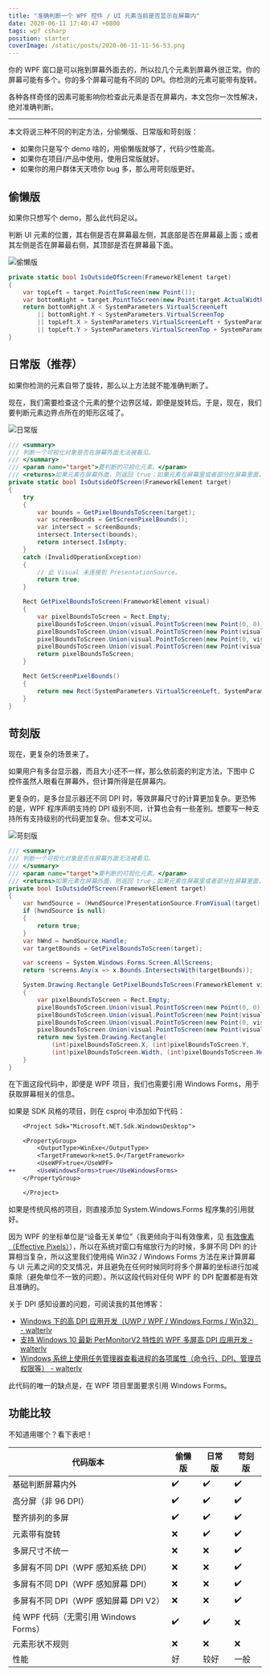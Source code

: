 ```yaml
---
title: "准确判断一个 WPF 控件 / UI 元素当前是否显示在屏幕内"
date: 2020-06-11 17:40:47 +0800
tags: wpf csharp
position: starter
coverImage: /static/posts/2020-06-11-11-56-53.png
---
```


你的 WPF 窗口是可以拖到屏幕外面去的，所以拉几个元素到屏幕外很正常。你的屏幕可能有多个。你的多个屏幕可能有不同的 DPI。你检测的元素可能带有旋转。

各种各样奇怪的因素可能影响你检查此元素是否在屏幕内，本文包你一次性解决，绝对准确判断。

---

本文将说三种不同的判定方法，分偷懒版、日常版和苛刻版：

- 如果你只是写个 demo 啥的，用偷懒版就够了，代码少性能高。
- 如果你在项目/产品中使用，使用日常版就好。
- 如果你的用户群体天天喷你 bug 多，那么用苛刻版更好。

<div id="toc"></div>

## 偷懒版

如果你只想写个 demo，那么此代码足以。

判断 UI 元素的位置，其右侧是否在屏幕最左侧，其底部是否在屏幕最上面；或者其左侧是否在屏幕最右侧，其顶部是否在屏幕最下面。

![偷懒版](/static/posts/2020-06-11-11-56-53.png)

```csharp
private static bool IsOutsideOfScreen(FrameworkElement target)
{
    var topLeft = target.PointToScreen(new Point());
    var bottomRight = target.PointToScreen(new Point(target.ActualWidth, target.ActualHeight));
    return bottomRight.X < SystemParameters.VirtualScreenLeft
        || bottomRight.Y < SystemParameters.VirtualScreenTop
        || topLeft.X > SystemParameters.VirtualScreenLeft + SystemParameters.VirtualScreenWidth
        || topLeft.Y > SystemParameters.VirtualScreenTop + SystemParameters.VirtualScreenHeight;
}
```

## 日常版（推荐）

如果你检测的元素自带了旋转，那么以上方法就不能准确判断了。

现在，我们需要检查这个元素的整个边界区域，即便是旋转后。于是，现在，我们要判断元素边界点所在的矩形区域了。

![日常版](/static/posts/2020-06-11-12-00-25.png)

```csharp
/// <summary>
/// 判断一个可视化对象是否在屏幕外面无法被看见。
/// </summary>
/// <param name="target">要判断的可视化元素。</param>
/// <returns>如果元素在屏幕外面，则返回 true；如果元素在屏幕里或者部分在屏幕里面，则返回 false。</returns>
private static bool IsOutsideOfScreen(FrameworkElement target)
{
    try
    {
        var bounds = GetPixelBoundsToScreen(target);
        var screenBounds = GetScreenPixelBounds();
        var intersect = screenBounds;
        intersect.Intersect(bounds);
        return intersect.IsEmpty;
    }
    catch (InvalidOperationException)
    {
        // 此 Visual 未连接到 PresentationSource。
        return true;
    }

    Rect GetPixelBoundsToScreen(FrameworkElement visual)
    {
        var pixelBoundsToScreen = Rect.Empty;
        pixelBoundsToScreen.Union(visual.PointToScreen(new Point(0, 0)));
        pixelBoundsToScreen.Union(visual.PointToScreen(new Point(visual.ActualWidth, 0)));
        pixelBoundsToScreen.Union(visual.PointToScreen(new Point(0, visual.ActualHeight)));
        pixelBoundsToScreen.Union(visual.PointToScreen(new Point(visual.ActualWidth, visual.ActualHeight)));
        return pixelBoundsToScreen;
    }

    Rect GetScreenPixelBounds()
    {
        return new Rect(SystemParameters.VirtualScreenLeft, SystemParameters.VirtualScreenTop, SystemParameters.VirtualScreenWidth, SystemParameters.VirtualScreenHeight);
    }
}
```

## 苛刻版

现在，更复杂的场景来了。

如果用户有多台显示器，而且大小还不一样，那么依前面的判定方法，下图中 C 控件虽然人眼看在屏幕外，但计算所得是在屏幕内。

更复杂的，是多台显示器还不同 DPI 时，等效屏幕尺寸的计算更加复杂。更恐怖的是，WPF 程序声明支持的 DPI 级别不同，计算也会有一些差别。想要写一种支持所有支持级别的代码更加复杂。但本文可以。

![苛刻版](/static/posts/2020-06-11-14-45-08.png)

```csharp
/// <summary>
/// 判断一个可视化对象是否在屏幕外面无法被看见。
/// </summary>
/// <param name="target">要判断的可视化元素。</param>
/// <returns>如果元素在屏幕外面，则返回 true；如果元素在屏幕里或者部分在屏幕里面，则返回 false。</returns>
private bool IsOutsideOfScreen(FrameworkElement target)
{
    var hwndSource = (HwndSource)PresentationSource.FromVisual(target);
    if (hwndSource is null)
    {
        return true;
    }
    var hWnd = hwndSource.Handle;
    var targetBounds = GetPixelBoundsToScreen(target);

    var screens = System.Windows.Forms.Screen.AllScreens;
    return !screens.Any(x => x.Bounds.IntersectsWith(targetBounds));

    System.Drawing.Rectangle GetPixelBoundsToScreen(FrameworkElement visual)
    {
        var pixelBoundsToScreen = Rect.Empty;
        pixelBoundsToScreen.Union(visual.PointToScreen(new Point(0, 0)));
        pixelBoundsToScreen.Union(visual.PointToScreen(new Point(visual.ActualWidth, 0)));
        pixelBoundsToScreen.Union(visual.PointToScreen(new Point(0, visual.ActualHeight)));
        pixelBoundsToScreen.Union(visual.PointToScreen(new Point(visual.ActualWidth, visual.ActualHeight)));
        return new System.Drawing.Rectangle(
            (int)pixelBoundsToScreen.X, (int)pixelBoundsToScreen.Y,
            (int)pixelBoundsToScreen.Width, (int)pixelBoundsToScreen.Height);
    }
}
```

在下面这段代码中，即便是 WPF 项目，我们也需要引用 Windows Forms，用于获取屏幕相关的信息。

如果是 SDK 风格的项目，则在 csproj 中添加如下代码：

```diff
    <Project Sdk="Microsoft.NET.Sdk.WindowsDesktop">

    <PropertyGroup>
        <OutputType>WinExe</OutputType>
        <TargetFramework>net5.0</TargetFramework>
        <UseWPF>true</UseWPF>
++      <UseWindowsForms>true</UseWindowsForms>
    </PropertyGroup>

    </Project>
```

如果是传统风格的项目，则直接添加 System.Windows.Forms 程序集的引用就好。

因为 WPF 的坐标单位是“设备无关单位”（我更倾向于叫有效像素，见 [有效像素（Effective Pixels）](https://blog.walterlv.com/post/introduce-uwp-effective-pixels-into-wpf.html)），所以在系统对窗口有缩放行为的时候，多屏不同 DPI 的计算相当复杂，所以这里我们使用纯 Win32 / Windows Forms 方法在来计算屏幕与 UI 元素之间的交叉情况，并且避免在任何时候同时将多个屏幕的坐标进行加减乘除（避免单位不一致的问题）。所以这段代码对任何 WPF 的 DPI 配置都是有效且准确的。

关于 DPI 感知设置的问题，可阅读我的其他博客：

- [Windows 下的高 DPI 应用开发（UWP / WPF / Windows Forms / Win32） - walterlv](https://blog.walterlv.com/post/windows-high-dpi-development.html)
- [支持 Windows 10 最新 PerMonitorV2 特性的 WPF 多屏高 DPI 应用开发 - walterlv](https://blog.walterlv.com/post/windows-high-dpi-development-for-wpf.html)
- [Windows 系统上使用任务管理器查看进程的各项属性（命令行、DPI、管理员权限等） - walterlv](https://blog.walterlv.com/post/view-process-info-using-task-manager.html)

此代码的唯一的缺点是，在 WPF 项目里面要求引用 Windows Forms。

## 功能比较

不知道用哪个？看下表吧！

| 代码版本                              | 偷懒版 | 日常版 | 苛刻版 |
| ------------------------------------- | ------ | ------ | ------ |
| 基础判断屏幕内外                      | ✔️      | ✔️      | ✔️      |
| 高分屏（非 96 DPI）                   | ✔️      | ✔️      | ✔️      |
| 整齐排列的多屏                        | ✔️      | ✔️      | ✔️      |
| 元素带有旋转                          | ❌      | ✔️      | ✔️      |
| 多屏尺寸不统一                        | ❌      | ❌      | ✔️      |
| 多屏有不同 DPI（WPF 感知系统 DPI）    | ❌      | ❌      | ✔️      |
| 多屏有不同 DPI（WPF 感知屏幕 DPI）    | ❌      | ❌      | ✔️      |
| 多屏有不同 DPI（WPF 感知屏幕 DPI V2） | ❌      | ❌      | ✔️      |
| 纯 WPF 代码（无需引用 Windows Forms） | ✔️      | ✔️      | ❌      |
| 元素形状不规则                        | ❌      | ❌      | ❌      |
| 性能                                  | 好     | 较好   | 一般   |


